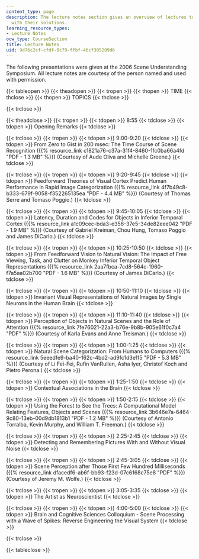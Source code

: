 ```yaml
---
content_type: page
description: The lecture notes section gives an overview of lectures topics along
  with their solutions.
learning_resource_types:
- Lecture Notes
ocw_type: CourseSection
title: Lecture Notes
uid: 9d76c2cf-cfdf-0c79-ffbf-46cf305209d6
---
```


The following presentations were given at the 2006 Scene Understanding Symposium. All lecture notes are courtesy of the person named and used with permission.

{{< tableopen >}}
{{< theadopen >}}
{{< tropen >}}
{{< thopen >}}
TIME
{{< thclose >}}
{{< thopen >}}
TOPICS
{{< thclose >}}

{{< trclose >}}

{{< theadclose >}}
{{< tropen >}}
{{< tdopen >}}
8:55
{{< tdclose >}}
{{< tdopen >}}
Opening Remarks
{{< tdclose >}}

{{< trclose >}}
{{< tropen >}}
{{< tdopen >}}
9:00-9:20
{{< tdclose >}}
{{< tdopen >}}
From Zero to Gist in 200 msec: The Time Course of Scene Recognition ({{% resource_link c1821a76-c37a-31f4-8460-1fc0ba66a4fd "PDF - 1.3 MB" %}}) (Courtesy of Aude Oliva and Michelle Greene.)
{{< tdclose >}}

{{< trclose >}}
{{< tropen >}}
{{< tdopen >}}
9:20-9:45
{{< tdclose >}}
{{< tdopen >}}
Feedforward Theories of Visual Cortex Predict Human Performance in Rapid Image Categorization ({{% resource_link 4f7b49c8-b333-679f-9058-f352265135ea "PDF - 4.4 MB" %}}) (Courtesy of Thomas Serre and Tomaso Poggio.)
{{< tdclose >}}

{{< trclose >}}
{{< tropen >}}
{{< tdopen >}}
9:45-10:05
{{< tdclose >}}
{{< tdopen >}}
Latency, Duration and Codes for Objects in Inferior Temporal Cortex ({{% resource_link a1c09cec-bda3-e356-37e5-34de82eee042 "PDF - 1.9 MB" %}}) (Courtesy of Gabriel Kreiman, Chou Hung, Tomaso Poggio and James DiCarlo.)
{{< tdclose >}}

{{< trclose >}}
{{< tropen >}}
{{< tdopen >}}
10:25-10:50
{{< tdclose >}}
{{< tdopen >}}
From Feedforward Vision to Natural Vision: The Impact of Free Viewing, Task, and Clutter on Monkey Inferior Temporal Object Representations ({{% resource_link 2aa7fbca-7cd8-564c-1960-f7a5aa02b700 "PDF - 1.6 MB" %}}) (Courtesy of James DiCarlo.)
{{< tdclose >}}

{{< trclose >}}
{{< tropen >}}
{{< tdopen >}}
10:50-11:10
{{< tdclose >}}
{{< tdopen >}}
Invariant Visual Representations of Natural Images by Single Neurons in the Human Brain
{{< tdclose >}}

{{< trclose >}}
{{< tropen >}}
{{< tdopen >}}
11:10-11:40
{{< tdclose >}}
{{< tdopen >}}
Perception of Objects in Natural Scenes and the Role of Attention ({{% resource_link 7fe76021-22a3-b76e-9b8b-905e61f0c7a4 "PDF" %}}) (Courtesy of Karla Evans and Anne Treisman.)
{{< tdclose >}}

{{< trclose >}}
{{< tropen >}}
{{< tdopen >}}
1:00-1:25
{{< tdclose >}}
{{< tdopen >}}
Natural Scene Categorization: From Humans to Computers ({{% resource_link 5eeedfe9-ba40-162c-4bd2-ad9fc1d3e1f5 "PDF - 5.3 MB" %}}) (Courtesy of Li Fei-Fei, Rufin VanRullen, Asha Iyer, Christof Koch and Pietro Perona.)
{{< tdclose >}}

{{< trclose >}}
{{< tropen >}}
{{< tdopen >}}
1:25-1:50
{{< tdclose >}}
{{< tdopen >}}
Contextual Associations in the Brain
{{< tdclose >}}

{{< trclose >}}
{{< tropen >}}
{{< tdopen >}}
1:50-2:15
{{< tdclose >}}
{{< tdopen >}}
Using the Forest to See the Trees: A Computational Model Relating Features, Objects and Scenes ({{% resource_link 3b646e7a-6464-9c80-13eb-00d9db1813b1 "PDF - 1.2 MB" %}}) (Courtesy of Antonio Torralba, Kevin Murphy, and William T. Freeman.)
{{< tdclose >}}

{{< trclose >}}
{{< tropen >}}
{{< tdopen >}}
2:25-2:45
{{< tdclose >}}
{{< tdopen >}}
Detecting and Remembering Pictures With and Without Visual Noise
{{< tdclose >}}

{{< trclose >}}
{{< tropen >}}
{{< tdopen >}}
2:45-3:05
{{< tdclose >}}
{{< tdopen >}}
Scene Perception after Those First Few Hundred Milliseconds ({{% resource_link dfacedf6-ab6f-bb93-f23d-07c6168c75e8 "PDF" %}}) (Courtesy of Jeremy M. Wolfe.)
{{< tdclose >}}

{{< trclose >}}
{{< tropen >}}
{{< tdopen >}}
3:05-3:35
{{< tdclose >}}
{{< tdopen >}}
The Artist as Neuroscientist
{{< tdclose >}}

{{< trclose >}}
{{< tropen >}}
{{< tdopen >}}
4:00-5:00
{{< tdclose >}}
{{< tdopen >}}
Brain and Cognitive Sciences Colloquium - Scene Processing with a Wave of Spikes: Reverse Engineering the Visual System
{{< tdclose >}}

{{< trclose >}}

{{< tableclose >}}